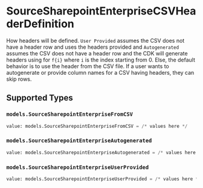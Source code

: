 # SourceSharepointEnterpriseCSVHeaderDefinition

How headers will be defined. `User Provided` assumes the CSV does not have a header row and uses the headers provided and `Autogenerated` assumes the CSV does not have a header row and the CDK will generate headers using for `f{i}` where `i` is the index starting from 0. Else, the default behavior is to use the header from the CSV file. If a user wants to autogenerate or provide column names for a CSV having headers, they can skip rows.


## Supported Types

### `models.SourceSharepointEnterpriseFromCSV`

```python
value: models.SourceSharepointEnterpriseFromCSV = /* values here */
```

### `models.SourceSharepointEnterpriseAutogenerated`

```python
value: models.SourceSharepointEnterpriseAutogenerated = /* values here */
```

### `models.SourceSharepointEnterpriseUserProvided`

```python
value: models.SourceSharepointEnterpriseUserProvided = /* values here */
```

